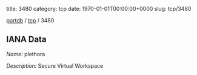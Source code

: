title: 3480
category: tcp
date: 1970-01-01T00:00:00+0000
slug: tcp/3480

[portdb](/) / [tcp](/category/tcp.html) / 3480


## IANA Data

_Name:_ plethora

_Description:_ Secure Virtual Workspace

